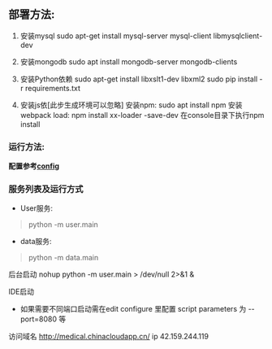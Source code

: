 ## 部署方法:
1. 安装mysql
sudo apt-get install mysql-server mysql-client libmysqlclient-dev

2. 安装mongodb
sudo apt install mongodb-server mongodb-clients

3. 安装Python依赖
sudo apt-get install libxslt1-dev libxml2
sudo pip install -r requirements.txt

4. 安装js依[此步生成环境可以忽略]
安装npm: sudo apt install npm
安装webpack load: npm install xx-loader -save-dev
在console目录下执行npm install
  
### 运行方法:
**配置参考[config](../config/)**

### 服务列表及运行方式
- User服务:

> python -m user.main

- data服务:

> python -m data.main

后台启动
nohup python -m user.main > /dev/null 2>&1 &

IDE启动
- 如果需要不同端口启动需在edit configure 里配置 script parameters 为 --port=8080 等


访问域名
http://medical.chinacloudapp.cn/
ip
42.159.244.119
